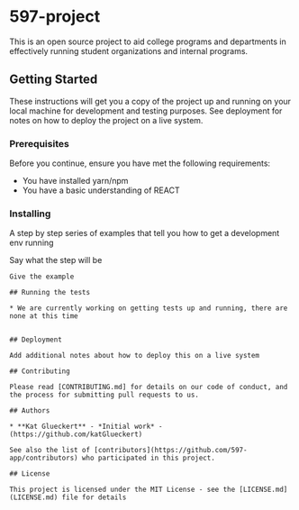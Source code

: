 # 597-project
This is an open source project to aid college programs and departments in effectively running student organizations and internal programs. 

## Getting Started

These instructions will get you a copy of the project up and running on your local machine for development and testing purposes. See deployment for notes on how to deploy the project on a live system.

### Prerequisites
Before you continue, ensure you have met the following requirements: 

* You have installed yarn/npm
* You have a basic understanding of REACT

### Installing

A step by step series of examples that tell you how to get a development env running

Say what the step will be

```
Give the example

## Running the tests

* We are currently working on getting tests up and running, there are none at this time


## Deployment

Add additional notes about how to deploy this on a live system

## Contributing

Please read [CONTRIBUTING.md] for details on our code of conduct, and the process for submitting pull requests to us.

## Authors

* **Kat Glueckert** - *Initial work* - (https://github.com/katGlueckert)

See also the list of [contributors](https://github.com/597-app/contributors) who participated in this project.

## License

This project is licensed under the MIT License - see the [LICENSE.md](LICENSE.md) file for details
